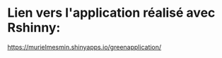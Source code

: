 # Lien vers l'application réalisé avec Rshinny: 
https://murielmesmin.shinyapps.io/greenapplication/
